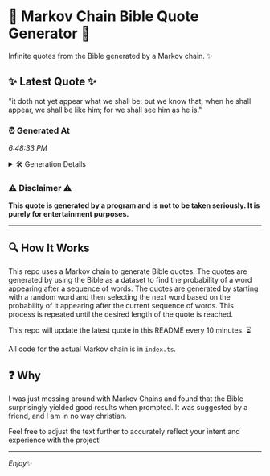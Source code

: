 # 📖 Markov Chain Bible Quote Generator 📖

Infinite quotes from the Bible generated by a Markov chain. ✨

## ✨ Latest Quote ✨
"it doth not yet appear what we shall be: but we know that, when he shall appear, we shall be like him; for we shall see him as he is."

### ⏰ Generated At
*6:48:33 PM*

<details>
    <summary>🛠️ Generation Details</summary>
    <p>
        <strong>🌱 Seed:</strong> it<br>
        <strong>🔄 Iterations:</strong> 29<br>
        <strong>📜 Context History:</strong><br>[ it ]: doth<br>[ it, doth ]: not<br>[ it, doth, not ]: yet<br>[ it, doth, not, yet ]: appear<br>[ it, doth, not, yet, appear ]: what<br>[ it, doth, not, yet, appear, what ]: we<br>[ doth, not, yet, appear, what, we ]: shall<br>[ not, yet, appear, what, we, shall ]: be:<br>[ yet, appear, what, we, shall, be: ]: but<br>[ appear, what, we, shall, be:, but ]: we<br>[ what, we, shall, be:, but, we ]: know<br>[ we, shall, be:, but, we, know ]: that,<br>[ shall, be:, but, we, know, that, ]: when<br>[ be:, but, we, know, that,, when ]: he<br>[ but, we, know, that,, when, he ]: shall<br>[ we, know, that,, when, he, shall ]: appear,<br>[ know, that,, when, he, shall, appear, ]: we<br>[ that,, when, he, shall, appear,, we ]: shall<br>[ when, he, shall, appear,, we, shall ]: be<br>[ he, shall, appear,, we, shall, be ]: like<br>[ shall, appear,, we, shall, be, like ]: him;<br>[ appear,, we, shall, be, like, him; ]: for<br>[ we, shall, be, like, him;, for ]: we<br>[ shall, be, like, him;, for, we ]: shall<br>[ be, like, him;, for, we, shall ]: see<br>[ like, him;, for, we, shall, see ]: him<br>[ him;, for, we, shall, see, him ]: as<br>[ for, we, shall, see, him, as ]: he<br>[ we, shall, see, him, as, he ]: is.<br>
    </p>
</details>

### ⚠️ Disclaimer ⚠️
**This quote is generated by a program and is not to be taken seriously. It is purely for entertainment purposes.**

---

## 🔍 How It Works

This repo uses a Markov chain to generate Bible quotes. The quotes are generated by using the Bible as a dataset to find the probability of a word appearing after a sequence of words. The quotes are generated by starting with a random word and then selecting the next word based on the probability of it appearing after the current sequence of words. This process is repeated until the desired length of the quote is reached.

This repo will update the latest quote in this README every 10 minutes. ⏳

All code for the actual Markov chain is in `index.ts`.

## ❓ Why

I was just messing around with Markov Chains and found that the Bible surprisingly yielded good results when prompted. 
It was suggested by a friend, and I am in no way christian.

Feel free to adjust the text further to accurately reflect your intent and experience with the project!

---

*Enjoy*✨
